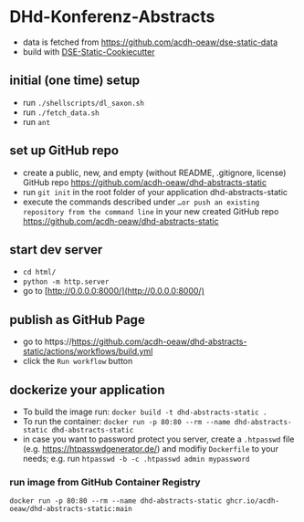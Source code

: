 # DHd-Konferenz-Abstracts



* data is fetched from https://github.com/acdh-oeaw/dse-static-data
* build with [DSE-Static-Cookiecutter](https://github.com/acdh-oeaw/dse-static-cookiecutter)


## initial (one time) setup

* run `./shellscripts/dl_saxon.sh`
* run `./fetch_data.sh`
* run `ant`

## set up GitHub repo
* create a public, new, and empty (without README, .gitignore, license) GitHub repo https://github.com/acdh-oeaw/dhd-abstracts-static 
* run `git init` in the root folder of your application dhd-abstracts-static
* execute the commands described under `…or push an existing repository from the command line` in your new created GitHub repo https://github.com/acdh-oeaw/dhd-abstracts-static

## start dev server

* `cd html/`
* `python -m http.server`
* go to [http://0.0.0.0:8000/](http://0.0.0.0:8000/)

## publish as GitHub Page

* go to https://https://github.com/acdh-oeaw/dhd-abstracts-static/actions/workflows/build.yml
* click the `Run workflow` button


## dockerize your application

* To build the image run: `docker build -t dhd-abstracts-static .`
* To run the container: `docker run -p 80:80 --rm --name dhd-abstracts-static dhd-abstracts-static`
* in case you want to password protect you server, create a `.htpasswd` file (e.g. https://htpasswdgenerator.de/) and modifiy `Dockerfile` to your needs; e.g. run `htpasswd -b -c .htpasswd admin mypassword`

### run image from GitHub Container Registry

`docker run -p 80:80 --rm --name dhd-abstracts-static ghcr.io/acdh-oeaw/dhd-abstracts-static:main`
